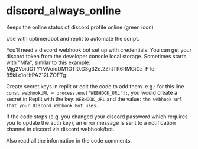 # discord_always_online
Keeps the online status of discord profile online (green icon)

Use with uptimerobot and replit to automate the script.

You'll need a discord webhook bot set up with credentials.
You can get your discord token from the developer console local storage. Sometimes starts with "Mfa", similar to this example: Mjg2VoidOTY1MVoidDM1OTI0.G3g32e.2ZhtTR6RMGiGz_FTd-85kLc1oHtPA212LZOETg

Create secret keys in replit or edit the code to add them.
e.g.: for this line `const webhookURL = process.env['WEBHOOK_URL'];`, you would create a secret in Replit with the key: `WEBHOOK_URL` and the value: `the webhook url that your Discord Webhook Bot uses`.

If the code stops (e.g. you changed your discord password which requires you to update the auth key), an error message is sent to a notification channel in discord via discord webhook/bot.

Also read all the information in the code comments.
